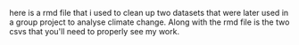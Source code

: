 here is a rmd file that i used to clean up two datasets that were later used in a group project to analyse climate change. Along with the rmd file is the two csvs that you'll need to properly see my work.
